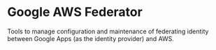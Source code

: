 # Google AWS Federator

Tools to manage configuration and maintenance of federating identity between Google Apps (as the
identity provider) and AWS.

